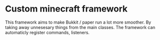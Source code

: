 # Custom minecraft framework

This framework aims to make Bukkit / paper run a lot more smoother. By taking away unnesesary things from the main classes.
The framework can automaticly register commands, listeners.